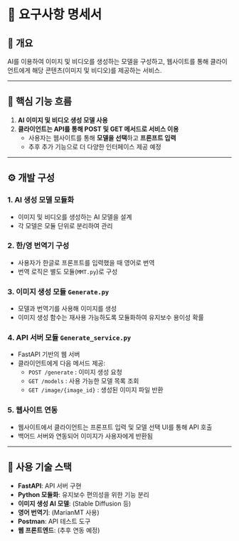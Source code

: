 # 📝 요구사항 명세서

## 📌 개요

AI를 이용하여 이미지 및 비디오를 생성하는 모델을 구성하고, 웹사이트를 통해 클라이언트에게 해당 콘텐츠(이미지 및 비디오)를 제공하는 서비스.

---

## 🧠 핵심 기능 흐름

1. **AI 이미지 및 비디오 생성 모델 사용**
2. **클라이언트는 API를 통해 POST 및 GET 메서드로 서비스 이용**
   - 사용자는 웹사이트를 통해 **모델을 선택**하고 **프론프트 입력**
   - 추후 추가 기능으로 더 다양한 인터페이스 제공 예정

---

## ⚙️ 개발 구성

### 1. **AI 생성 모델 모듈화**
- 이미지 및 비디오를 생성하는 AI 모델을 설계
- 각 모델은 모듈 단위로 분리하여 관리

### 2. **한/영 번역기 구성**
- 사용자가 한글로 프론프트를 입력했을 때 영어로 번역
- 번역 로직은 별도 모듈(`MMT.py`)로 구성

### 3. **이미지 생성 모듈 `Generate.py`**
- 모델과 번역기를 사용해 이미지를 생성
- 이미지 생성 함수는 재사용 가능하도록 모듈화하여 유지보수 용이성 확률

### 4. **API 서버 모듈 `Generate_service.py`**
- FastAPI 기반의 웹 서버
- 클라이언트에게 다음 메서드 제공:
  - `POST /generate` : 이미지 생성 요청
  - `GET /models` : 사용 가능한 모델 목록 조회
  - `GET /image/{image_id}` : 생성된 이미지 파일 반환

### 5. **웹사이트 연동**
- 웹사이트에서 클라이언트는 프론프트 입력 및 모델 선택 UI를 통해 API 호출
- 백어드 서버와 연동되어 이미지가 사용자에게 반환됨

---

## 🤩 사용 기술 스택

- **FastAPI**: API 서버 구현
- **Python 모듈화**: 유지보수 편의성을 위한 기능 분리
- **이미지 생성 AI 모델**: (Stable Diffusion 등)
- **영어 번역기**: (MarianMT 사용)
- **Postman**: API 테스트 도구
- **웹 프론트엔드**: (추후 연동 예정)

